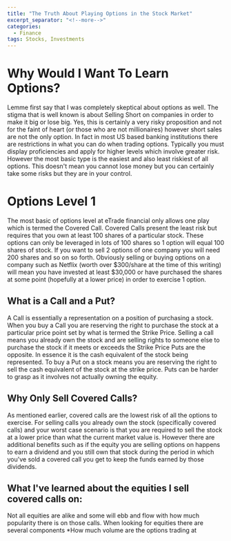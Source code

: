 ```yaml
---
title: "The Truth About Playing Options in the Stock Market"
excerpt_separator: "<!--more-->"
categories:
  - Finance
tags: Stocks, Investments
---
```

# Why Would I Want To Learn Options?
Lemme first say that I was completely skeptical about options as well. The stigma that is well known is about Selling Short on companies in order to make it big or lose big. Yes, this is certainly a very risky proposition and not for the faint of heart (or those who are not millionaires) however short sales are not the only option. In fact in most US based banking institutions there are restrictions in what you can do when trading options. Typically you must display proficiencies and apply for higher levels which involve greater risk. However the most basic type is the easiest and also least riskiest of all options. This doesn't mean you cannot lose money but you can certainly take some risks but they are in your control.
# Options Level 1
The most basic of options level at eTrade financial only allows one play which is termed the Covered Call. Covered Calls present the least risk but requires that you own at least 100 shares of a particular stock. These options can only be leveraged in lots of 100 shares so 1 option will equal 100 shares of stock. If you want to sell 2 options of one company you will need 200 shares and so on so forth. Obviously selling or buying options on a company such as Netflix (worth over $300/share at the time of this writing) will mean you have invested at least $30,000 or have purchased the shares at some point (hopefully at a lower price) in order to exercise 1 option.
## What is a Call and a Put?
A Call is essentially a representation on a position of purchasing a stock. When you buy a Call you are reserving the right to purchase the stock at a particular price point set by what is termed the Strike Price. Selling a call means you already own the stock and are selling rights to someone else to purchase the stock if it meets or exceeds the Strike Price
Puts are the opposite. In essence it is the cash equivalent of the stock being represented. To buy a Put on a stock means you are reserving the right to sell the cash equivalent of the stock at the strike price. Puts can be harder to grasp as it involves not actually owning the equity.
## Why Only Sell Covered Calls?
As mentioned earlier, covered calls are the lowest risk of all the options to exercise. For selling calls you already own the stock (specifically covered calls) and your worst case scenario is that you are required to sell the stock at a lower price than what the current market value is. However there are additional benefits such as if the equity you are selling options on happens to earn a dividend and you still own that stock during the period in which you've sold a covered call you get to keep the funds earned by those dividends.

## What I've learned about the equities I sell covered calls on:
Not all equities are alike and some will ebb and flow with how much popularity there is on those calls. When looking for equities there are several components 
*How much volume are the options trading at 
